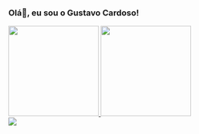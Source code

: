 ### Olá👋, eu sou o Gustavo Cardoso!

<div>
  <a href="https://github.com/cargugati">
  <img height="180em" src="https://github-readme-stats.vercel.app/api?username=cargugati&show_icons=true&theme=dracula&include_all_commits=true&count_private=true"/>
  <img height="180em" src="https://github-readme-stats.vercel.app/api/top-langs/?username=cargugati&layout=compact&langs_count=7&theme=dracula"/>
</div>

<div>
  <a href="https://www.linkedin.com/in/gustavocardosoap" target="_blank"><img src="https://img.shields.io/badge/-LinkedIn-%230077B5?style=for-the-badge&logo=linkedin&logoColor=white" target="_blank"></a>

</div>


<!--
**cargugati/cargugati** is a ✨ _special_ ✨ repository because its `README.md` (this file) appears on your GitHub profile.

Here are some ideas to get you started:

- 🔭 I’m currently working on ...
- 🌱 I’m currently learning ...
- 👯 I’m looking to collaborate on ...
- 🤔 I’m looking for help with ...
- 💬 Ask me about ...
- 📫 How to reach me: ...
- 😄 Pronouns: ...
- ⚡ Fun fact: ...
-->
